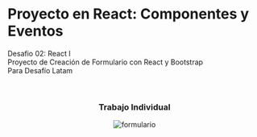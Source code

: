 # <h1>Proyecto en React: Componentes y Eventos </h1>


<p>Desafio 02: React I <br>
Proyecto de Creación de Formulario con React y Bootstrap<br>
Para Desafío Latam</p><br>


<div align="center">
  <h3>Trabajo Individual</h3>

![formulario](https://github.com/BalwantSight/Components-Events-React/assets/103304256/182ad2f2-3f38-4c80-8d00-482d7e35cad1)



</div>
